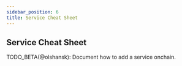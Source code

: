 ```yaml
---
sidebar_position: 6
title: Service Cheat Sheet
---
```


## Service Cheat Sheet <!-- omit in toc -->

TODO_BETA(@olshansk): Document how to add a service onchain.
